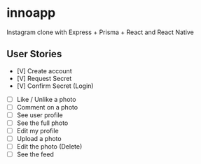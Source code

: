 # innoapp

Instagram clone with Express + Prisma + React and React Native

## User Stories

- [V] Create account
- [V] Request Secret
- [V] Confirm Secret (Login)
- [ ] Like / Unlike a photo
- [ ] Comment on a photo
- [ ] See user profile
- [ ] See the full photo
- [ ] Edit my profile
- [ ] Upload a photo
- [ ] Edit the photo (Delete)
- [ ] See the feed
